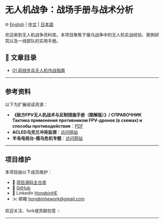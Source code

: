 # 无人机战争：战场手册与战术分析
🌐 [English](../index.md) | [中文](./zh-index.md) | [日本語](../jp/jp-index.md)

欢迎来到无人机战争资料库。本项目聚焦于俄乌战争中的无人机实战经验、案例研究以及一线部队的实用手册。

## 📄 文章目录

- [01 前线步兵无人机作战指南](./zh-combat-drone-manual.md)

---

## 参考资料

以下为扩展阅读资源：

- **《敌方FPV无人机战术与反制措施手册（图解版）》/ СПРАВОЧНИК Тактика применения противником FPV-дронов (в схемах) и способы противодействия**：[PDF](https://psv4.userapi.com/s/v1/d/1l04qGgoyY1He3bCiG709kewpAOnLSXs3w29gyJFybA0G3XA4pwMZzN3hJFTSBeoAWoforgpEsiLNx9JNws0OfWMAFMZKKTBDrC_T5dhPepuvpDx/Spravochnik_-_Taktika_FPV.pdf)
- **ACLED乌克兰冲突监测**：[访问网站](https://acleddata.com/ukraine-conflict-monitor/)
- **半岛电视台-俄乌危机专题**：[访问网站](https://www.aljazeera.com/tag/ukraine-russia-crisis/)

---

## 项目维护

本项目由以下成员维护：

- 📂 [项目源码主仓库](https://github.com/brucehho/drone-warfare-rus-ukr-analysis)
- 🔗 [GitHub](https://github.com/brucehho)
- 💼 LinkedIn [HongbinHE](https://www.linkedin.com/in/hbh123/)
- ✉️ 邮箱 [hongbinhework@gmail.com](mailto:he.hongbin.dev@gmail.com)

欢迎关注、fork或贡献创意 💡

---